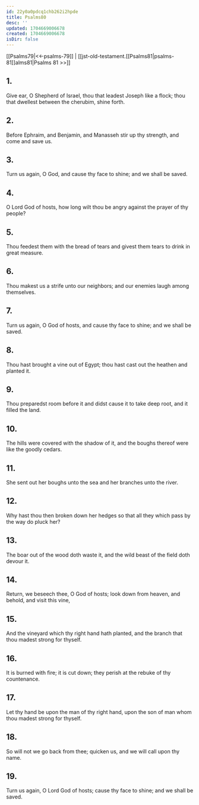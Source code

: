 ```yaml
---
id: 22y0a0pdcq1chb262i2hpde
title: Psalms80
desc: ''
updated: 1704669006678
created: 1704669006678
isDir: false
---
```

[[Psalms79|<<-psalms-79]] | [[jst-old-testament.[[Psalms81|psalms-81]]alms81|Psalms 81 >>]]
## 1.
Give ear, O Shepherd of Israel, thou that leadest Joseph like a flock; thou that dwellest between the cherubim, shine forth.
## 2.
Before Ephraim, and Benjamin, and Manasseh stir up thy strength, and come and save us.
## 3.
Turn us again, O God, and cause thy face to shine; and we shall be saved.
## 4.
O Lord God of hosts, how long wilt thou be angry against the prayer of thy people?
## 5.
Thou feedest them with the bread of tears and givest them tears to drink in great measure.
## 6.
Thou makest us a strife unto our neighbors; and our enemies laugh among themselves.
## 7.
Turn us again, O God of hosts, and cause thy face to shine; and we shall be saved.
## 8.
Thou hast brought a vine out of Egypt; thou hast cast out the heathen and planted it.
## 9.
Thou preparedst room before it and didst cause it to take deep root, and it filled the land.
## 10.
The hills were covered with the shadow of it, and the boughs thereof were like the goodly cedars.
## 11.
She sent out her boughs unto the sea and her branches unto the river.
## 12.
Why hast thou then broken down her hedges so that all they which pass by the way do pluck her?
## 13.
The boar out of the wood doth waste it, and the wild beast of the field doth devour it.
## 14.
Return, we beseech thee, O God of hosts; look down from heaven, and behold, and visit this vine,
## 15.
And the vineyard which thy right hand hath planted, and the branch that thou madest strong for thyself.
## 16.
It is burned with fire; it is cut down; they perish at the rebuke of thy countenance.
## 17.
Let thy hand be upon the man of thy right hand, upon the son of man whom thou madest strong for thyself.
## 18.
So will not we go back from thee; quicken us, and we will call upon thy name.
## 19.
Turn us again, O Lord God of hosts; cause thy face to shine; and we shall be saved.

